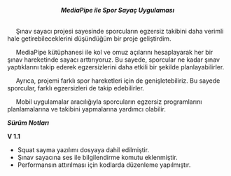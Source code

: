 
**<i><b><center>MediaPipe ile Spor Sayaç Uygulaması</center></b></i>**<br/>

&nbsp; &nbsp; &nbsp;Şınav sayacı projesi sayesinde sporcuların egzersiz takibini daha verimli hale getirebileceklerini düşündüğüm bir proje geliştirdim.<br/>

&nbsp; &nbsp; &nbsp;MediaPipe kütüphanesi ile kol ve omuz açılarını hesaplayarak her bir şınav hareketinde sayacı arttırıyoruz. Bu sayede, sporcular ne kadar şınav yaptıklarını takip ederek egzersizlerini daha etkili bir şekilde planlayabilirler.<br/>

&nbsp; &nbsp; &nbsp;Ayrıca, projemi farklı spor hareketleri için de genişletebiliriz. Bu sayede sporcular, farklı egzersizleri de takip edebilirler.<br/>

&nbsp; &nbsp; &nbsp;Mobil uygulamalar aracılığıyla sporcuların egzersiz programlarını planlamalarına ve takibini yapmalarına yardımcı olabilir.<br/>

*<i><b>Sürüm Notları</b></i>*<br/>

<b>V 1.1</b>
<ul>
  <li>Squat sayma yazılımı dosyaya dahil edilmiştir.</li>
  <li>Şınav sayacına ses ile bilgilendirme komutu eklenmiştir.</li>
  <li>Performansın attırılması için kodlarda düzenleme yapılmıştır.</li>
</ul>




